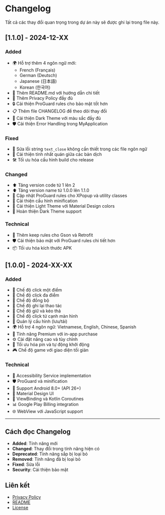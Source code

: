 # Changelog

Tất cả các thay đổi quan trọng trong dự án này sẽ được ghi lại trong file này.

## [1.1.0] - 2024-12-XX

### Added
- 🌍 Hỗ trợ thêm 4 ngôn ngữ mới:
  - French (Français)
  - German (Deutsch) 
  - Japanese (日本語)
  - Korean (한국어)
- 📝 Thêm README.md với hướng dẫn chi tiết
- 📄 Thêm Privacy Policy đầy đủ
- 🔒 Cải thiện ProGuard rules cho bảo mật tốt hơn
- 📋 Thêm file CHANGELOG để theo dõi thay đổi
- 🌙 Cải thiện Dark Theme với màu sắc đầy đủ
- 🛡️ Cải thiện Error Handling trong MyApplication

### Fixed
- 🔧 Sửa lỗi string `text_close` không cần thiết trong các file ngôn ngữ
- 🎯 Cải thiện tính nhất quán giữa các bản dịch
- 🛠️ Tối ưu hóa cấu hình build cho release

### Changed
- ⬆️ Tăng version code từ 1 lên 2
- ⬆️ Tăng version name từ 1.0.0 lên 1.1.0
- 🔧 Cập nhật ProGuard rules cho XPopup và utility classes
- 📱 Cải thiện cấu hình minification
- 🎨 Cải thiện Light Theme với Material Design colors
- 🌙 Hoàn thiện Dark Theme support

### Technical
- 🔧 Thêm keep rules cho Gson và Retrofit
- 🛡️ Cải thiện bảo mật với ProGuard rules chi tiết hơn
- 📦 Tối ưu hóa kích thước APK

## [1.0.0] - 2024-XX-XX

### Added
- 🎯 Chế độ click một điểm
- 🎯 Chế độ click đa điểm  
- 🎯 Chế độ đồng bộ
- 🎯 Chế độ ghi lại thao tác
- 🎯 Chế độ giữ và kéo thả
- 🎯 Chế độ click từ cạnh màn hình
- 💾 Quản lý cấu hình (lưu/tải)
- 🌍 Hỗ trợ 4 ngôn ngữ: Vietnamese, English, Chinese, Spanish
- 💎 Tính năng Premium với in-app purchase
- ⚙️ Cài đặt nâng cao và tùy chỉnh
- 🔋 Tối ưu hóa pin và tự động khởi động
- 🎮 Chế độ game với giao diện tối giản

### Technical
- 🔧 Accessibility Service implementation
- 🛡️ ProGuard và minification
- 📱 Support Android 8.0+ (API 26+)
- 🎨 Material Design UI
- 🔄 ViewBinding và Kotlin Coroutines
- 📊 Google Play Billing integration
- 🌐 WebView với JavaScript support

---

## Cách đọc Changelog

- **Added**: Tính năng mới
- **Changed**: Thay đổi trong tính năng hiện có
- **Deprecated**: Tính năng sắp bị loại bỏ
- **Removed**: Tính năng đã bị loại bỏ
- **Fixed**: Sửa lỗi
- **Security**: Cải thiện bảo mật

## Liên kết

- [Privacy Policy](PRIVACY_POLICY.md)
- [README](README.md)
- [License](LICENSE) 